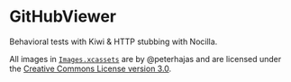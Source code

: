 # GitHubViewer

Behavioral tests with Kiwi & HTTP stubbing with Nocilla.

All images in [`Images.xcassets`](https://github.com/modocache/GitHubViewer/tree/master/GitHubViewer/Images.xcassets)
are by @peterhajas and are licensed under the
[Creative Commons License version 3.0](http://creativecommons.org/licenses/by-nc-nd/3.0/).
